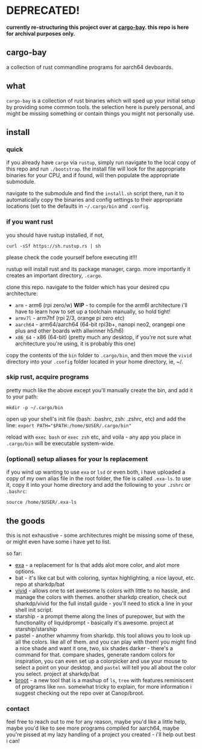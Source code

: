 # DEPRECATED!

**currently re-structuring this project over at [cargo-bay]. this repo is here for archival purposes only.**

[cargo-bay]: https://github.com/jeromescuggs/cargo-bay

## cargo-bay
a collection of rust commandline programs for aarch64 devboards. 

## what
`cargo-bay` is a collection of rust binaries which will sped up your initial setup by providing some common tools. the selection here is purely personal, and might be missing something or contain things you might not personally use. 

## install

### quick

if you already have `cargo` via `rustup`, simply run navigate to the local copy of this repo and run `./bootstrap`. the install file will look for the appropriate binaries for your CPU, and if found, will then populate the appropriate submodule. 

navigate to the submodule and find the `install.sh` script there, run it to automatically copy the binaries and config settings to their appropriate locations (set to the defaults in `~/.cargo/bin` and `.config`. 

### if you want rust 

you should have rustup installed, if not, 

`curl -sSf https://sh.rustup.rs | sh`

please check the code yourself before executing it!!! 

rustup will install rust and its package manager, cargo. more importantly it creates an important directory, ``.cargo``. 

clone this repo. navigate to the folder which has your desired cpu architecture: 

* `arm` - arm6 (rpi zero/w) **WIP** - to compile for the arm6l architecture i'll have to learn how to set up a toolchain manually, so hold tight!
* `armv7l` - arm7hf (rpi 2/3, orange pi zero etc)
* `aarch64` - arm64/aarch64 (64-bit rpi3b+, nanopi neo2, orangepi one plus and other boards with allwinner h5/h6)
* `x86_64` - x86 (64-bit) (pretty much any desktop, if you're not sure what architecture you're using, it is probably this one)

copy the contents of the ``bin`` folder to `.cargo/bin`, and then move the `vivid` directory into your ``.config`` folder located in your home directory, ie, ~/. 

### skip rust, acquire programs

pretty much like the above except you'll manually create the bin, and add it to your path: 

`mkdir -p ~/.cargo/bin`

open up your shell's init file (bash: .bashrc, zsh: .zshrc, etc) and add the line:
`export PATH="$PATH:/home/$USER/.cargo/bin"`

reload with `exec bash` or `exec zsh` etc, and voila - any app you place in `.cargo/bin` will be executable system-wide.

### (optional) setup aliases for your ls replacement

if you wind up wanting to use `exa` or `lsd` or even both, i have uploaded a copy of my own alias file in the root folder, the file is called `.exa-ls`. to use it, copy it into your home directory and add the following to your `.zshrc` or `.bashrc`:

`source /home/$USER/.exa-ls`

## the goods 
this is not exhaustive - some architectures might be missing some of these, or might even have some i have yet to list. 

so far: 

* [exa] - a replacement for ls that adds alot more color, and alot more options. 
* bat - it's like cat but with coloring, syntax highlighting, a nice layout, etc. repo at sharkdp/bat 
* [vivid] - allows one to set awesome ls colors with little to no hassle, and manage the colors with themes. another sharkdp creation, check out sharkdp/vivid for the full install guide - you'll need to stick a line in your shell init script. 
* starship - a prompt theme along the lines of purepower, but with the functionality of liquidprompt - basically it's awesome. project at starship/starship 
* pastel - another whammy from sharkdp. this tool allows you to look up all the colors. like all of them. and you can play with them! you might find a nice shade and want it one, two, six shades darker - there's a command for that. compare shades, generate random colors for inspiration, you can even set up a colorpicker and use your mouse to select a point on your desktop, and `pastel` will tell you all about the color you select. project at sharkdp/bat
* [broot] - a new tool that is a mashup of `ls`, `tree` with features reminiscent of programs like `nnn`. somewhat tricky to explain, for more information i suggest checking out the repo over at Canop/broot. 

### contact 

feel free to reach out to me for any reason, maybe you'd like a little help, maybe you'd like to see more programs compiled for aarch64, maybe you're pissed at my lazy handling of a project you created - i'll help out best i can!

[exa]: https://github.com/ogham/exa
[broot]: https://github.com/canop/broot
[vivid]: https://github.com/sharkdp/vivid
